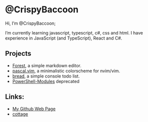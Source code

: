 # @CrispyBaccoon
Hi, I’m @CrispyBaccoon;

I’m currently learning javascript, typescript, c#, css and html.
I have experience in JavaScript (and TypeScript), React and C#.

## Projects
- [Forest](https://github.com/CrispyBaccoon/Forest/), a simple markdown editor.
- [pascal.vim](https://github.com/CrispyBaccoon/pascal.vim/), a minimalistic colorscheme for nvim/vim.
- [bread](https://github.com/CrispyBaccoon/bread/), a simple console todo list.
- [PowerShell-Modules](https://crispybaccoon.github.io/modules-powershell/) deprecated

## Links:
* [My Github Web Page](https://crispybaccoon.github.io/)
* [cottage](https://crispybaccoon.github.io/cottage/)

